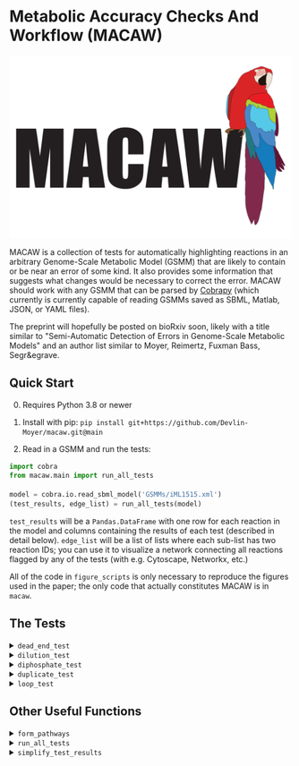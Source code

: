 # Metabolic Accuracy Checks And Workflow (MACAW)

![MACAW logo](logo.png)

MACAW is a collection of tests for automatically highlighting reactions in an arbitrary Genome-Scale Metabolic Model (GSMM) that are likely to contain or be near an error of some kind. It also provides some information that suggests what changes would be necessary to correct the error. MACAW should work with any GSMM that can be parsed by [Cobrapy](https://opencobra.github.io/cobrapy/) (which currently is currently capable of reading GSMMs saved as SBML, Matlab, JSON, or YAML files).

The preprint will hopefully be posted on bioRxiv soon, likely with a title similar to "Semi-Automatic Detection of Errors in Genome-Scale Metabolic Models" and an author list similar to Moyer, Reimertz, Fuxman Bass, Segr&egrave.

## Quick Start

0. Requires Python 3.8 or newer

1. Install with pip: `pip install git+https://github.com/Devlin-Moyer/macaw.git@main`

2. Read in a GSMM and run the tests:

```python
import cobra
from macaw.main import run_all_tests

model = cobra.io.read_sbml_model('GSMMs/iML1515.xml')
(test_results, edge_list) = run_all_tests(model)
```

`test_results` will be a `Pandas.DataFrame` with one row for each reaction in the model and columns containing the results of each test (described in detail below).
`edge_list` will be a list of lists where each sub-list has two reaction IDs; you can use it to visualize a network connecting all reactions flagged by any of the tests (with e.g. Cytoscape, Networkx, etc.)

All of the code in `figure_scripts` is only necessary to reproduce the figures used in the paper; the only code that actually constitutes MACAW is in `macaw`.

## The Tests

<details>
  <summary><code>dead_end_test</code></summary>

  Looks for metabolites in the given GSMM that can only be produced by all reactions they participate in or only consumed, then identifies all reactions that are prevented from sustaining steady-state fluxes because of each of these dead-end metabolites. The simplest case of a dead-end metabolite is one that only participates in a single reaction. Also flags all reversible reactions that can only carry fluxes in a single direction because one of their metabolites can either only be consumed or only be produced by all other reactions it participates in.

  Arguments:

  - `given_model`: the Cobrapy Model object containing the GSMM to be tested.
  - `use_names`: (optional) whether or not to use the "name" attributes of the metabolites in `given_model` in the reaction equation column in the output DataFrame instead of the metabolite IDs. False by default.
  - `add_suffixes`: (optional) whether or not to add suffixes indicating which compartment each metabolite is in to the names or IDs of metabolites in the reaction equation column in the output. Setting `add_suffixes` to True and `use_names` to False is generally not recommended, as most GSMMs with multiple compartments already encode the compartment each metabolite is in in the metabolite's ID. False by default.
  - `verbose`: (optional) controls how many messages are printed when the test runs. Set to 0 to print no messages. 1 by default.

  Returns an edge list defining a network that connects each dead-end metabolite to all the reactions it blocks fluxes through and a `Pandas.DataFrame` with one row for each reaction in the given GSMM, columns for the IDs and equations of each reaction, and the result of the dead-end test:

  - "ok" if the reaction was not a dead-end.
  - one or more metabolite IDs separated by semicolons indicating which dead-end metabolites participate in that reaction.
  - "only when going forwards" or "only when going backwards" if it was a reversible reaction that was not a dead-end but had a reactant or product that could only be consumed by all other reactions it participates in or only be produced by all other reactions it participates in.

</details>

<details>
  <summary><code>dilution_test</code></summary>

  Separately tests each metabolite in the given GSMM to see if adding a dilution reaction and dilution constraint for that metabolite renders all reactions that it participates in incapable of non-zero steady-state fluxes. A dilution reaction just consumes a single metabolite and produces nothing, and dilution constraint sets the flux through a particular metabolite's dilution reaction equal to some fraction of the sum of the absolute values of the fluxes through all other reactions that that metabolite participates in. Dilution constraints generally only block fluxes through metabolites that can only be recycled within a GSMM and lack a biosynthesis or uptake pathway.

  Arguments:

  - `given_model`: the Cobrapy Model object containing the GSMM to be tested.
  - `dead_end_results`: (optional) the `Pandas.DataFrame` returned by `dead_end_test` on `given_model`. Will not verify that the DataFrame contains results from running `dead_end_test` on `given_model`, so providing results from other GSMMs may produce unusual errors. If not provided, will run the dead-end test automatically before beginning the dilution test.
  - `media_mets`: (optional) list of IDs of metabolites in `given_model` that you want to allow uptake of through exchange reactions. If empty, will not alter bounds on exchange reactions. Otherwise, will set the lower bounds on all exchange reactions except those involving metabolites in `media_mets` to 0 to prevent their uptake. This can significantly increase the number of reactions flagged by the dilution test if there are exchange reactions for metabolites that the cell being modeled should be capable of producing on its own and is unlikely to encounter in its surroundings. Consider using the list of ingredients in a defined culture medium for the cell(s) the GSMM represents, if one exists.
  - `zero_thresh`: (optional) how close to zero is close enough to consider a reaction incapable of sustaining flux? 10^-8 by default.
  - `timeout`: (optional) sometimes, Cobrapy/the underlying linear programming optimizer will hang when optimizing models with dilution constraints. How long should the script wait on results for a single metabolite before giving up and starting over? Keep in mind that it takes much longer to test every single reaction that e.g. water or ATP participates in than most other metabolites in most GSMMs. 1800 seconds (30 minutes) by default.
  - `max_attempts`: (optional) if it takes longer than `timeout` to test a single metabolite, how many total times should that metabolite be tested before giving up and assuming that it is probably dilution-blocked? 3 by default.
  - `use_names`: (optional) whether or not to use the "name" attributes of the metabolites in `model` in the reaction equation column in the output DataFrame instead of the metabolite IDs. False by default.
  - `add_suffixes`: (optional) whether or not to add suffixes indicating which compartment each metabolite is in to the names or IDs of metabolites in the reaction equation column in the output. Setting `add_suffixes` to True and `use_names` to False is generally not recommended, as most GSMMs with multiple compartments already encode the compartment each metabolite is in in the metabolite's ID. False by default.
  - `verbose`: (optional) controls how many messages are printed when the test runs. Set to 0 to print no messages. 1 by default.

  Returns an edge list defining a network that connects each dilution-blocked metabolite to all the reactions its dilution constraint blocks and a `Pandas.DataFrame` with one row for each reaction in the given GSMM, columns for the IDs and equations of each reaction, and the result of the dilution test:

  - "ok" if the reaction was always capable of non-zero fluxes when any individual metabolite's dilution constraint was imposed on the model.
  - "always blocked" if the reaction was incapable of non-zero fluxes regardless of whether or not any dilution constraints were imposed on the model.
  - "blocked by dilution" if the reaction was capable of non-zero fluxes when no dilution constraints were imposed on the model but became incapable of non-zero fluxes when one or more metabolites' dilution constraints were imposed.
  - "unblocked by dilution" if the reaction was only capable of non-zero fluxes when at least one metabolite's dilution constraint was imposed on the model. This is rare, and ideally all such reactions would be flagged by the dead-end test and blocked in the pre-processing step of the dilution test where it sets both bounds of all reactions flagged by the dead-end test to 0.

</details>

<details>
  <summary><code>diphosphate_test</code></summary>

  Identifes all reversible reactions that involve diphosphate that aren't transporting it between compartments. Requires the IDs of the metabolites in the GSMM that represent the diphosphate and inorganic (mono)phosphate ions. Most reactions involving the diphosphate ion should be irreversible in the direction that produces diphosphate, since most cells express a variety of highly active diphosphatases that quickly turn diphosphate ions into two separate inorganic phosphate ions. While most other reactions involving diphosphate, specifically those that involve separating a (d)NTP into a (d)NMP + a diphosphate, have Gibbs free energy changes of approximately zero and are thus readily reversible, the diphosphate reaction is quite exergonic, so the diphosphatases present in most cells generally drive all other diphosphate-producing reactions in the direction of diphosphate production. Leaving these reactions as reversible when predicting steady-state fluxes from a GSMM can result in unrealistic predictions about how ATP is synthesized and create loops involving chains of reversible diphosphate reactions. This test generally flags very very few reactions in most GSMMs.

  Arguments:

  - `given_model`: the Cobrapy Model object containing the GSMM to be tested.
  - `ppi_ids`: the IDs of metabolites in `given_model` that represent diphosphate ions.
  - `pi_ids`: the IDs of metabolites in `given_model` that represent inorganic (mono)phosphate ions.
  - `use_names`: (optional) whether or not to use the "name" attributes of the metabolites in `model` in the reaction equation column in the output DataFrame instead of the metabolite IDs. False by default.
  - `add_suffixes`: (optional) whether or not to add suffixes indicating which compartment each metabolite is in to the names or IDs of metabolites in the reaction equation column in the output. Setting `add_suffixes` to True and `use_names` to False is generally not recommended, as most GSMMs with multiple compartments already encode the compartment each metabolite is in in the metabolite's ID. False by default.
  - `verbose`: (optional) controls how many messages are printed when the test runs. Set to 0 to print no messages. 1 by default.

  Returns a `Pandas.DataFrame` with one row for each reaction in the given GSMM, columns for the IDs and equations of each reaction, and the result of the diphosphate test:

  - "ok" if the reaction either does not involve diphosphate or is already irreversible.
  - "should be irreversible" if the reaction is reversible and diphosphate is a product.
  - "should be flipped and made irreversible" if the reaction is reversible and diphosphate is a reactant (the suggestion to flip such reactions is to ensure that no reactions in the GSMM are only capable of sustaining non-positive fluxes, which won't break any math one might want to do with a GSMM but might be confusing or aesthetically unappealing).

  Unlike the other tests, the diphosphate test does not return an edge list connecting the reactions it flags.

</details>

<details>
  <summary><code>duplicate_test</code></summary>

  Identifies sets of reactions that may be duplicates of each other because they:
  - Involve exactly the same metabolites with exactly the same stoichiometric coefficients (but potentially different associated genes).
  - Involve exactly the same metabolites, but go in different directions and/or some are reversible and some are not.
  - Involve exactly the same metabolites, but with different stoichiometric coefficients.
  - Represent the oxidation and/or reduction of the same metabolite, but use different electron acceptors/donors from the given list of pairs of oxidized and reduced forms of various electron carriers (e.g. NAD(H), NADP(H), FAD(H2), ubiquinone/ubiquinol, cytochromes).

  It is possible for a single reaction to fit in multiple of the above categories. There are sometimes cases where sets of reactions that fall into one of the above categories are completely legitimate representations of real biochemistry (e.g. separate irreversible reactions for importing vs exporting the same metabolite because two different transporters encoded by different genes are each responsible for transporting that metabolite in only one direction, enzymes that can use NAD(H) or NADP(H) interchangeably to catalyze the same redox reaction), but reactions that meet these criteria are generally worth close examination to ensure that they should actually all exist as separate reactions.

  Arguments:

  - `model`: the Cobrapy Model object containing the GSMM to be tested.
  - `redox_pairs`: (optional) a list of lists or tuples that each have exactly two strings corresponding to the IDs of metabolites in `model` that represent the oxidized and reduced forms of the same metabolite. For example, in a model that uses BiGG IDs for all metabolites, `redox_pairs` might look like `[('nad_c', 'nadh_c'), ('nadp_c', 'nadph_c')]`. Providing more pairs of IDs will generally lead to more reactions being flagged as redox duplicates, but the test does nothing to ensure that the provided pairs of metabolites actually represent oxidized and reduced forms of the same metabolite. Ignored if `proton_ids` is not also provided.
  - `proton_ids`: (optional) a list of strings containins IDs of metabolites in `model` that represent protons. For example, in a model that uses BiGG IDs for all metabolites, `proton_ids` might look like `['h_c', 'h_p', 'h_e']`. Ignored if `redox_pairs` is not also provided.
  - `use_names`: (optional) whether or not to use the "name" attributes of the metabolites in `model` in the reaction equation column in the output DataFrame instead of the metabolite IDs. False by default.
  - `add_suffixes`: (optional) whether or not to add suffixes indicating which compartment each metabolite is in to the names or IDs of metabolites in the reaction equation column in the output DataFrame. Setting `add_suffixes` to True and `use_names` to False is generally not recommended, as most GSMMs with multiple compartments already encode the compartment each metabolite is in in the metabolite's ID. False by default.
  - `verbose`: (optional) controls how many messages are printed when the test runs. Set to 0 to print no messages. 1 by default.

  Returns an edge list describing a network with one node for each reaction flagged as a potential duplicate where reactions are connected to the other reactions that they are potentially duplciates of, as well as a `Pandas.DataFrame` with one row for each reaction in the given GSMM, columns for the IDs and equations of each reaction, and several columns indicating the results of the duplicate test:

  - `duplicate_test_exact`: "ok" if the reaction had no exact duplicates or a semicolon-delimited list of the IDs of other reactions that were exact duplicates.
  - `duplicate_test_directions`: "ok" if there were no other reactions that involved the same metabolites but went in the opposite direction or had the opposite reversibility or a semicolon-delimited list of the IDs of those other reactions.
  - `duplicate_test_coefficients`: "ok" if there were no other reactions that involved the same metabolites but with different stoichiometric coefficients or a semicolon-delimited list of the IDs of those other reactions.
  - `duplicate_test_redox`: "ok" if there were no other reactions that involved the same metabolites aside from the ones provided in `redox_pairs` and `proton_ids` or a semicolon-delimited list of the IDs of those other reactions. N/A if `redox_pairs` or `proton_ids` were not provided.

</details>

<details>
  <summary><code>loop_test</code></summary>

  Identifies all reactions that are capable of sustaining non-zero fluxes when all exchange reactions (i.e. reactions representing the uptake and/or secretion of individual metabolites) are blocked. Also attempts to determine which "loop" each such reaction is a member of by generating 1,000 possible solutions to the GSMM, getting pairwise correlations between the distributions of 1,000 possible fluxes for each reaction, and identifying groups of reactions whose fluxes were highly correlated. Removes any objective functions from the given GSMM and sets all non-zero lower bounds (e.g. lower bounds on ATP maintenance reactions) to zero before starting.

  Arguments:

  - `model`: the Cobrapy Model object containing the GSMM to be tested.
  - `zero_thresh`: (optional) how close to zero is close enough to consider a reaction incapable of sustaining flux? 10^-8 by default.
  - `corr_thresh`: (optional) how correlated do the distributions of possible fluxes for two reactions have to be in order to consider them members of the same loop? Default is 0.9, which corresponds to correlations above 0.9 or below -0.9.
  - `use_names`: (optional) whether or not to use the "name" attributes of the metabolites in `model` in the reaction equation column in the output DataFrame instead of the metabolite IDs. False by default.
  - `add_suffixes`: (optional) whether or not to add suffixes indicating which compartment each metabolite is in to the names or IDs of metabolites in the reaction equation column in the output. Setting `add_suffixes` to True and `use_names` to False is generally not recommended, as most GSMMs with multiple compartments already encode the compartment each metabolite is in in the metabolite's ID. False by default.
  - `verbose`: (optional) controls how many messages are printed when the test runs. Set to 0 to print no messages. 1 by default.

  Returns an edge list defining a network connecting reactions that have at least one metabolite in common and have highly-correlated, as well as a `Pandas.DataFrame` with one row for each reaction in the given GSMM, columns for the IDs and equations of each reaction, and the result of the loop test:

  - "ok" for reactions that were not capable of non-zero fluxes when all exchange reactions were blocked.
  - "in loop" for reactions that were capable of non-zero fluxes when all exchange reactions were blocked.

</details>

## Other Useful Functions

<details>
  <summary><code>form_pathways</code></summary>

  Combines the edge lists produced by multiple of the above tests into a single comprehensive network. This is non-trivial because the dead-end and dilution tests produce edge lists that describe bipartite networks in which some nodes represent reactions and others represent metabolites, while the duplicate and loop tests produce edge lists that describe monopartite networks in which all nodes represent reactions. The resulting network generally contains many connected components. `form_pathways` will assign a unique integer to each component and add a column to the Pandas Dataframe of results from all tests indicating which connected component each reaction is in. Reactions that were not flagged by any tests or not connected to any other reactions that were flagged by any tests (this only happens with reactions flagged by the dead-end or diphosphate tests, and is generally uncommon) are always assigned a "pathway" of 0.

</details>

<details>
  <summary><code>run_all_tests</code></summary>

  Runs all four tests on the given model and calls `form_pathways` to combine the edge lists into one.

</details>

<details>
  <summary><code>simplify_test_results</code></summary>

  Makes each column in the `Pandas.DataFrame` produced by any test just say "ok" or "bad" for each reaction (most tests have more complicated/specific/variable information for each reaction in their column). Also merges the 4 duplicate test columns into a single column.

</details>
